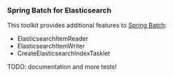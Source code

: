 ### Spring Batch for Elasticsearch

This toolkit provides additional features to [Spring Batch](http://static.springsource.org/spring-batch/):
* ElasticsearchItemReader
* ElasticsearchItemWriter
* CreateElasticsearchIndexTasklet

TODO: documentation and more tests!